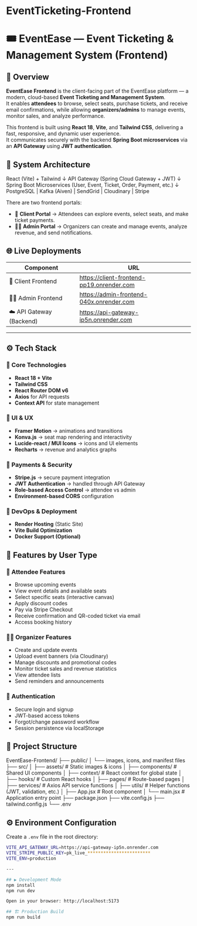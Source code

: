 # EventTicketing-Frontend

# 🎟️ EventEase — Event Ticketing & Management System (Frontend)

## 🧾 Overview
**EventEase Frontend** is the client-facing part of the EventEase platform — a modern, cloud-based **Event Ticketing and Management System**.  
It enables **attendees** to browse, select seats, purchase tickets, and receive email confirmations, while allowing **organizers/admins** to manage events, monitor sales, and analyze performance.  

This frontend is built using **React 18**, **Vite**, and **Tailwind CSS**, delivering a fast, responsive, and dynamic user experience.  
It communicates securely with the backend **Spring Boot microservices** via an **API Gateway** using **JWT authentication**.

## 🧩 System Architecture
React (Vite) + Tailwind
↓
API Gateway (Spring Cloud Gateway + JWT)
↓
Spring Boot Microservices (User, Event, Ticket, Order, Payment, etc.)
↓
PostgreSQL | Kafka (Aiven) | SendGrid | Cloudinary | Stripe


There are two frontend portals:
- 🎫 **Client Portal** → Attendees can explore events, select seats, and make ticket payments.  
- 🧑‍💼 **Admin Portal** → Organizers can create and manage events, analyze revenue, and send notifications.

## 🌐 Live Deployments
| Component | URL |
|------------|------|
| 🎫 Client Frontend | https://client-frontend-pp19.onrender.com |
| 🧑‍💼 Admin Frontend | https://admin-frontend-040x.onrender.com |
| ☁️ API Gateway (Backend) | https://api-gateway-ip5n.onrender.com |

---

## ⚙️ Tech Stack
### 🔹 Core Technologies
- **React 18 + Vite**
- **Tailwind CSS**
- **React Router DOM v6**
- **Axios** for API requests
- **Context API** for state management

### 🔹 UI & UX
- **Framer Motion** → animations and transitions  
- **Konva.js** → seat map rendering and interactivity  
- **Lucide-react / MUI Icons** → icons and UI elements  
- **Recharts** → revenue and analytics graphs  

### 🔹 Payments & Security
- **Stripe.js** → secure payment integration  
- **JWT Authentication** → handled through API Gateway  
- **Role-based Access Control** → attendee vs admin  
- **Environment-based CORS** configuration  

### 🔹 DevOps & Deployment
- **Render Hosting** (Static Site)
- **Vite Build Optimization**
- **Docker Support (Optional)**


## 🧭 Features by User Type
### 👤 Attendee Features
- Browse upcoming events  
- View event details and available seats  
- Select specific seats (interactive canvas)  
- Apply discount codes  
- Pay via Stripe Checkout  
- Receive confirmation and QR-coded ticket via email  
- Access booking history  

### 🧑‍💼 Organizer  Features
- Create and update events  
- Upload event banners (via Cloudinary)  
- Manage discounts and promotional codes  
- Monitor ticket sales and revenue statistics  
- View attendee lists  
- Send reminders and announcements  

### 🔐 Authentication
- Secure login and signup  
- JWT-based access tokens  
- Forgot/change password workflow  
- Session persistence via localStorage  


## 🧱 Project Structure
EventEase-Frontend/
├── public/
│ └── images, icons, and manifest files
├── src/
│ ├── assets/ # Static images & icons
│ ├── components/ # Shared UI components
│ ├── context/ # React context for global state
│ ├── hooks/ # Custom React hooks
│ ├── pages/ # Route-based pages
│ ├── services/ # Axios API service functions
│ ├── utils/ # Helper functions (JWT, validation, etc.)
│ ├── App.jsx # Root component
│ └── main.jsx # Application entry point
├── package.json
├── vite.config.js
├── tailwind.config.js
└── .env

## ⚙️ Environment Configuration
Create a `.env` file in the root directory:

```bash
VITE_API_GATEWAY_URL=https://api-gateway-ip5n.onrender.com
VITE_STRIPE_PUBLIC_KEY=pk_live_************************
VITE_ENV=production

---

## ▶️ Development Mode
npm install
npm run dev

Open in your browser: http://localhost:5173

## 🏗️ Production Build
npm run build
